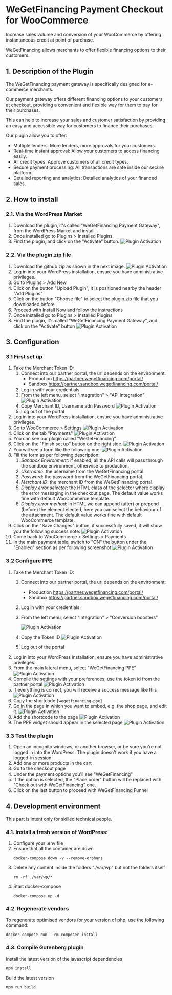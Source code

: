 # WeGetFinancing Payment Checkout for WooCommerce

Increase sales volume and conversion of your WooCommerce by offering instantaneous credit at point of purchase.

WeGetFinancing allows merchants to offer flexible financing options to their customers.

## 1. Description of the Plugin

The WeGetFinancing payment gateway is specifically designed for e-commerce merchants.

Our payment gateway offers different financing options to your customers at checkout, providing a convenient and flexible way for them to pay for their purchases.

This can help to increase your sales and customer satisfaction by providing an easy and accessible way for customers to finance their purchases.

Our plugin allow you to offer:

* Multiple lenders: More lenders, more approvals for your customers.
* Real-time instant approval: Allow your customers to access financing easily.
* All credit types: Approve customers of all credit types.
* Secure payment processing: All transactions are safe inside our secure platform.
* Detailed reporting and analytics: Detailed analytics of your financed sales.

## 2. How to install

### 2.1. Via the WordPress Market

1. Download the plugin, it's called "WeGetFinancing Payment Gateway", from the WordPress Market and install.
2. Once installed go to Plugins > Installed Plugins.
3. Find the plugin, and click on the "Activate" button.
   ![Plugin Activation](./assets/install-1.png)

### 2.2. Via the plugin.zip file

1. Download the github zip as shown in the next image.
   ![Plugin Activation](./assets/github_zip_file_download.jpg)
2. Log in into your WordPress installation, ensure you have administrative privileges.
3. Go to Plugins > Add New.
4. Click on the button "Upload Plugin", it is positioned nearby the header "Add Plugins"
5. Click on the button "Choose file" to select the plugin.zip file that you downloaded before
6. Proceed with Install Now and follow the instructions
7. Once installed go to Plugins > Installed Plugins
8. Find the plugin, it's called "WeGetFinancing Payment Gateway", and click on  the "Activate" button
   ![Plugin Activation](./assets/install-1.png)

## 3. Configuration

### 3.1 First set up

1. Take the Merchant Token ID:
   1. Connect into our partner portal, the url depends on the environment:
      - Production https://partner.wegetfinancing.com/portal/
      - Sandbox https://partner.sandbox.wegetfinancing.com/portal/
   2. Log in with your credentials
   3. From the left menu, select "Integration" > "API integration"
      ![Plugin Activation](./assets/setup-1.png)
   4. Copy Merchant ID, Username adn Password
      ![Plugin Activation](./assets/setup-2.png)
   5. Log out of the portal
2. Log in into your WordPress installation, ensure you have administrative privileges.
3. Go to WooCommerce > Settings
   ![Plugin Activation](./assets/setup-3.png)
4. Click on the tab "Payments"
   ![Plugin Activation](./assets/setup-4.png)
5. You can see our plugin called "WeGetFinancing"
6. Click on the "Finish set up" button on the right side. 
   ![Plugin Activation](./assets/finish_set_up_button.png)
7. You will see a form like the following one:
   ![Plugin Activation](./assets/setup-5.png)
8. Fill the form as per following description:
   1. *Sandbox Environment*: if enabled, all the API calls will pass through the sandbox environment, otherwise to production.
   2. *Username*: the username from the WeGetFinancing portal.
   3. *Password*: the password from the WeGetFinancing portal.
   4. *Merchant ID*: the merchant ID from the WeGetFinancing portal.
   5. *Display error selector*: the HTML class of the selector where display the error messaging in the checkout page. The default value works fine with default WooCommerce template.
   6. *Display error method*: in HTML we can append (after) or prepend (before) the element elected, here you can select the behaviour of the attachment. The default value works fine with default WooCommerce template.
9. Click on the "Save Changes" button, if successfully saved, it will show you the following success note:
   ![Plugin Activation](./assets/setup-6.png)
10. Come back to WooCommerce > Settings > Payments
11. In the main payment table, switch to "ON" the button under the "Enabled" section as per following screenshot
    ![Plugin Activation](./assets/setup-7.png)

### 3.2 Configure PPE

1. Take the Merchant Token ID:
   1. Connect into our partner portal, the url depends on the environment: 
      - Production https://partner.wegetfinancing.com/portal/
      - Sandbox https://partner.sandbox.wegetfinancing.com/portal/
   2. Log in with your credentials
   3. From the left menu, select "Integration" > "Conversion boosters"
   
      ![Plugin Activation](./assets/setup-8.png)
   4. Copy the Token ID
      ![Plugin Activation](./assets/setup-9.png)
   5. Log out of the portal
2. Log in into your WordPress installation, ensure you have administrative privileges.
3. From the main lateral menu, select "WeGetFinancing PPE"
   ![Plugin Activation](./assets/setup-10.png)
4. Compile the settings with your preferences, use the token id from the partner portal
   ![Plugin Activation](./assets/setup-11.png)
5. If everything is correct, you will receive a success message like this
   ![Plugin Activation](./assets/setup-12.png)
6. Copy the shortcode ```[wegetfinancing-ppe]```
7. Go in the page in which you want to embed, e.g. the shop page, and edit it.
   ![Plugin Activation](./assets/pages_admin_dashboard.png)
8. Add the shortcode to the page
   ![Plugin Activation](./assets/setup-13.png)
9. The PPE widget should appear in the selected page
   ![Plugin Activation](./assets/setup-14.png)

### 3.3 Test the plugin

1. Open an incognito windows, or another browser, or be sure you're not logged in into the WordPress. The plugin doesn't work if you have a logged-in session.
2. Add one or more products in the cart
3. Go to the checkout page
4. Under the payment options you'll see "WeGetFinancing"
5. If the option is selected, the "Place order" button will be replaced with "Check out with WeGetFinancing" one.
6. Click on the last button to proceed with WeGetFinancing Funnel

## 4. Development environment 

This part is intent only for skilled technical people.

### 4.1. Install a fresh version of WordPress:

1. Configure your .env file
2. Ensure that all the container are down
   ```
   docker-compose down -v --remove-orphans
   ```
3. Delete any content inside the folders "./var/wp" but not the folders itself
   ```
   rm -rf ./var/wp/*
   ```
4. Start docker-compose
   ```
   docker-compose up -d
   ```
   
### 4.2. Regenerate vendors

To regenerate optimised vendors for your version of php, use the following command:

```
docker-compose run --rm composer install
```

### 4.3. Compile Gutenberg plugin

Install the latest version of the javascript dependencies

```
npm install
```

Build the latest version

```
npm run build
```
